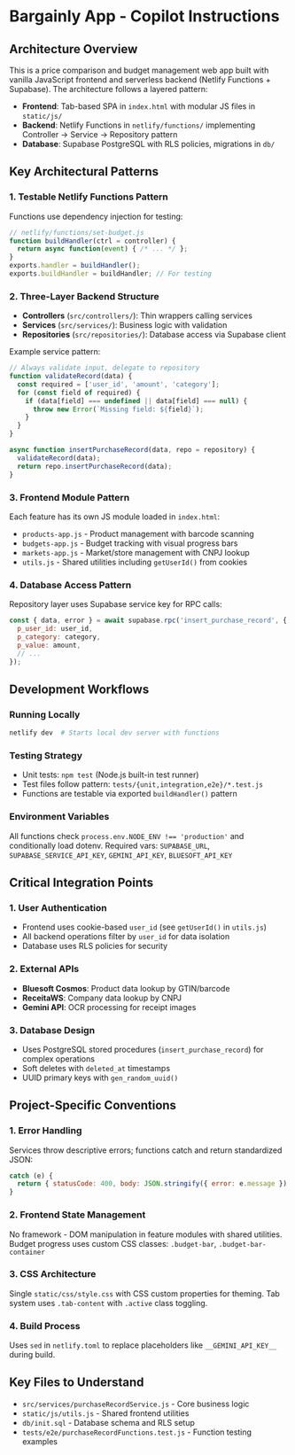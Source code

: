 # Bargainly App - Copilot Instructions

## Architecture Overview

This is a price comparison and budget management web app built with vanilla JavaScript frontend and serverless backend (Netlify Functions + Supabase). The architecture follows a layered pattern:

- **Frontend**: Tab-based SPA in `index.html` with modular JS files in `static/js/`
- **Backend**: Netlify Functions in `netlify/functions/` implementing Controller → Service → Repository pattern
- **Database**: Supabase PostgreSQL with RLS policies, migrations in `db/`

## Key Architectural Patterns

### 1. Testable Netlify Functions Pattern
Functions use dependency injection for testing:
```javascript
// netlify/functions/set-budget.js
function buildHandler(ctrl = controller) {
  return async function(event) { /* ... */ };
}
exports.handler = buildHandler();
exports.buildHandler = buildHandler; // For testing
```

### 2. Three-Layer Backend Structure
- **Controllers** (`src/controllers/`): Thin wrappers calling services
- **Services** (`src/services/`): Business logic with validation
- **Repositories** (`src/repositories/`): Database access via Supabase client

Example service pattern:
```javascript
// Always validate input, delegate to repository
function validateRecord(data) {
  const required = ['user_id', 'amount', 'category'];
  for (const field of required) {
    if (data[field] === undefined || data[field] === null) {
      throw new Error(`Missing field: ${field}`);
    }
  }
}

async function insertPurchaseRecord(data, repo = repository) {
  validateRecord(data);
  return repo.insertPurchaseRecord(data);
}
```

### 3. Frontend Module Pattern
Each feature has its own JS module loaded in `index.html`:
- `products-app.js` - Product management with barcode scanning
- `budgets-app.js` - Budget tracking with visual progress bars  
- `markets-app.js` - Market/store management with CNPJ lookup
- `utils.js` - Shared utilities including `getUserId()` from cookies

### 4. Database Access Pattern
Repository layer uses Supabase service key for RPC calls:
```javascript
const { data, error } = await supabase.rpc('insert_purchase_record', {
  p_user_id: user_id,
  p_category: category,
  p_value: amount,
  // ...
});
```

## Development Workflows

### Running Locally
```bash
netlify dev  # Starts local dev server with functions
```

### Testing Strategy
- Unit tests: `npm test` (Node.js built-in test runner)
- Test files follow pattern: `tests/{unit,integration,e2e}/*.test.js`
- Functions are testable via exported `buildHandler()` pattern

### Environment Variables
All functions check `process.env.NODE_ENV !== 'production'` and conditionally load dotenv.
Required vars: `SUPABASE_URL`, `SUPABASE_SERVICE_API_KEY`, `GEMINI_API_KEY`, `BLUESOFT_API_KEY`

## Critical Integration Points

### 1. User Authentication
- Frontend uses cookie-based `user_id` (see `getUserId()` in `utils.js`)
- All backend operations filter by `user_id` for data isolation
- Database uses RLS policies for security

### 2. External APIs
- **Bluesoft Cosmos**: Product data lookup by GTIN/barcode
- **ReceitaWS**: Company data lookup by CNPJ  
- **Gemini API**: OCR processing for receipt images

### 3. Database Design
- Uses PostgreSQL stored procedures (`insert_purchase_record`) for complex operations
- Soft deletes with `deleted_at` timestamps
- UUID primary keys with `gen_random_uuid()`

## Project-Specific Conventions

### 1. Error Handling
Services throw descriptive errors; functions catch and return standardized JSON:
```javascript
catch (e) {
  return { statusCode: 400, body: JSON.stringify({ error: e.message }) };
}
```

### 2. Frontend State Management
No framework - DOM manipulation in feature modules with shared utilities.
Budget progress uses custom CSS classes: `.budget-bar`, `.budget-bar-container`

### 3. CSS Architecture
Single `static/css/style.css` with CSS custom properties for theming.
Tab system uses `.tab-content` with `.active` class toggling.

### 4. Build Process
Uses `sed` in `netlify.toml` to replace placeholders like `__GEMINI_API_KEY__` during build.

## Key Files to Understand

- `src/services/purchaseRecordService.js` - Core business logic
- `static/js/utils.js` - Shared frontend utilities
- `db/init.sql` - Database schema and RLS setup
- `tests/e2e/purchaseRecordFunctions.test.js` - Function testing examples
